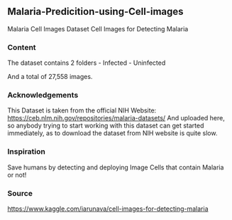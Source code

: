 ## Malaria-Predicition-using-Cell-images
Malaria Cell Images Dataset Cell Images for Detecting Malaria


### Content
The dataset contains 2 folders - Infected - Uninfected

And a total of 27,558 images.

### Acknowledgements
This Dataset is taken from the official NIH Website: https://ceb.nlm.nih.gov/repositories/malaria-datasets/ And uploaded here, so anybody trying to start working with this dataset can get started immediately, as to download the dataset from NIH website is quite slow.

### Inspiration
Save humans by detecting and deploying Image Cells that contain Malaria or not!

### Source
https://www.kaggle.com/iarunava/cell-images-for-detecting-malaria
